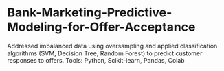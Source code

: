 # Bank-Marketing-Predictive-Modeling-for-Offer-Acceptance
Addressed imbalanced data using oversampling and applied classification algorithms  (SVM, Decision Tree, Random Forest) to predict customer responses to offers.   Tools: Python, Scikit-learn, Pandas, Colab
